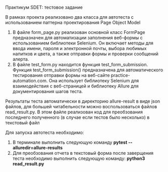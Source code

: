 Практикум SDET: тестовое задание

В рамках проекта реализовано два класса для автотеста с использованием паттерна проектирования Page Object Model

1. В файле form_page.py реализован основной класс FormPage предназначен для автоматизации заполнения веб-формы с использованием библиотеки Selenium. Он включает методы для ввода имени, пароля и электронной почты, выбора любимых напитков и цвета, а также отправки формы и проверки сообщений алерта. 
2. В файле test_form.py находится функция test_form_submission. Функция test_form_submission() предназначена для автоматического тестирования отправки формы на веб-сайте practice-automation.com. Она использует библиотеку Selenium для взаимодействия с веб-страницей и библиотеку Allure для документирования шагов теста.

Результаты теста автоматически в директорию allure-result в виде json файлов, для большей читабельности можно воспользоваться файлов read_result.py. В этом файле реализован код для преобзования последнего полученного (в случае если тестов было несколько) в текстовый файл 

Для запуска автотеста необходимо: 
1. В терминале выполнить следующую команду **pytest --alluredir=allure-results**
2. Для преобзования отчета в текстовый форма после заверщения теста необходимо выполнить следующую команду: **python3 read_result.py**   

 
